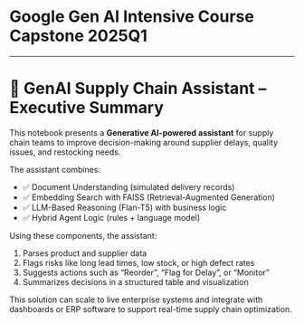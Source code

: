 # Google Gen AI Intensive Course Capstone 2025Q1
------
# 🧠 GenAI Supply Chain Assistant – Executive Summary

This notebook presents a **Generative AI-powered assistant** for supply chain teams to improve decision-making around supplier delays, quality issues, and restocking needs.

The assistant combines:
- ✅ Document Understanding (simulated delivery records)
- ✅ Embedding Search with FAISS (Retrieval-Augmented Generation)
- ✅ LLM-Based Reasoning (Flan-T5) with business logic
- ✅ Hybrid Agent Logic (rules + language model)

Using these components, the assistant:
1. Parses product and supplier data
2. Flags risks like long lead times, low stock, or high defect rates
3. Suggests actions such as “Reorder”, “Flag for Delay”, or “Monitor”
4. Summarizes decisions in a structured table and visualization

This solution can scale to live enterprise systems and integrate with dashboards or ERP software to support real-time supply chain optimization.

